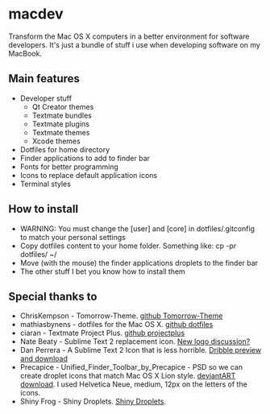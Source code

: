 macdev
==================

Transform the Mac OS X computers in a better environment for software developers.
It's just a bundle of stuff i use when developing software on my MacBook.


Main features
-------------
  * Developer stuff
    * Qt Creator themes
    * Textmate bundles
    * Textmate plugins
    * Textmate themes
    * Xcode themes
  * Dotfiles for home directory
  * Finder applications to add to finder bar
  * Fonts for better programming
  * Icons to replace default application icons
  * Terminal styles


How to install
-------------
  * WARNING: You must change the [user] and [core] in dotfiles/.gitconfig to match your personal settings
  * Copy dotfiles content to your home folder. Something like: cp -pr dotfiles/ ~/
  * Move (with the mouse) the finder applications droplets to the finder bar
  * The other stuff I bet you know how to install them


Special thanks to
-------------
  * ChrisKempson - Tomorrow-Theme. <a href="https://github.com/ChrisKempson/Tomorrow-Theme">github Tomorrow-Theme</a>
  * mathiasbynens - dotfiles for the Mac OS X. <a href="https://github.com/mathiasbynens/dotfiles">github dotfiles</a>
  * ciaran - Textmate Project Plus. <a href="https://github.com/ciaran/projectplus">github projectplus</a>
  * Nate Beaty - Sublime Text 2 replacement icon. <a href="http://www.sublimetext.com/forum/viewtopic.php?f=2&t=1558&start=110">New logo discussion?</a>
  * Dan Perrera - A Sublime Text 2 Icon that is less horrible. <a href="http://dribbble.com/shots/311515-A-Sublime-Text-2-Icon-that-is-less-horrible">Dribble preview and download</a>
  * Precapice - Unified_Finder_Toolbar_by_Precapice - PSD so we can create droplet icons that match Mac OS X Lion style. <a href="http://precapice.deviantart.com/art/Unified-Finder-Toolbar-136022634">deviantART download</a>. I used Helvetica Neue, medium, 12px on the letters of the icons.
  * Shiny Frog - Shiny Droplets. <a href="http://blog.shinyfrog.net/2009/06/23/shiny-droplets-shot-espresso/">Shiny Droplets</a>.